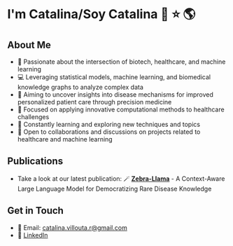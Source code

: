 # I'm Catalina/Soy Catalina 👋 ⭐️ 🌎

## About Me
- 🧬 Passionate about the intersection of biotech, healthcare, and machine learning
- 💻 Leveraging statistical models, machine learning, and biomedical knowledge graphs to analyze complex data
- 🔬 Aiming to uncover insights into disease mechanisms for improved personalized patient care through precision medicine
- 🏥 Focused on applying innovative computational methods to healthcare challenges
- 🌱 Constantly learning and exploring new techniques and topics
- 🤝 Open to collaborations and discussions on projects related to healthcare and machine learning

## Publications
- Take a look at our latest publication: 🪄 **[Zebra-Llama](https://arxiv.org/abs/2411.02657)** - A Context-Aware Large Language Model for Democratizing Rare Disease Knowledge

## Get in Touch

- 📧 Email: catalina.villouta.r@gmail.com
- 💼 [LinkedIn](https://www.linkedin.com/in/catalina-villouta/)
